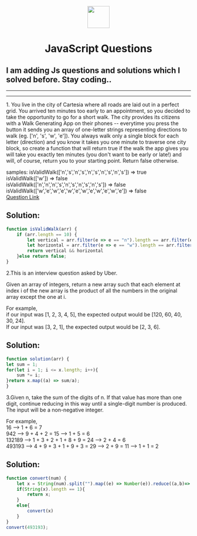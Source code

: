 <div align="center">
  <img height="60" src="https://img.icons8.com/color/344/javascript.png">
  <h1>JavaScript Questions</h1> </div>
  <h2>I am adding Js questions and solutions which I solved before. Stay coding.. </h2> </div><hr><hr>

<p>1. You live in the city of Cartesia where all roads are laid out in a perfect grid. You arrived ten minutes too early to an appointment, so you decided to take the opportunity to go for a short walk. The city provides its citizens with a Walk Generating App on their phones -- everytime you press the button it sends you an array of one-letter strings representing directions to walk (eg. ['n', 's', 'w', 'e']). You always walk only a single block for each letter (direction) and you know it takes you one minute to traverse one city block, so create a function that will return true if the walk the app gives you will take you exactly ten minutes (you don't want to be early or late!) and will, of course, return you to your starting point. Return false otherwise.</p>

samples:
isValidWalk(['n','s','n','s','n','s','n','s','n','s']) => true <br>
isValidWalk(['w']) => false  <br>
isValidWalk(['n','n','n','s','n','s','n','s','n','s']) => false  <br>
isValidWalk(['w','e','w','e','w','e','w','e','w','e','w','e']) => false  <br>
[Question Link](https://www.codewars.com/kata/54da539698b8a2ad76000228/solutions/javascript)
## Solution:

```javascript
function isValidWalk(arr) {
    if (arr.length == 10) {
        let vertical = arr.filter(e => e == "n").length == arr.filter(e => e == "s").length;
        let horizontal = arr.filter(e => e == "w").length == arr.filter(e => e == "e").length;
        return vertical && horizontal
    }else return false;
}
```

<p>2.This is an interview question asked by Uber.

Given an array of integers, return a new array such that each element at index i of the new array is the product of all the numbers in the original array except the one at i.</p>

For example,<br>
if our input was [1, 2, 3, 4, 5], the expected output would be [120, 60, 40, 30, 24]. <br>
If our input was [3, 2, 1], the expected output would be [2, 3, 6].  <br>

## Solution:

```javascript
function solution(arr) {
let sum = 1;
for(let i = 1; i <= x.length; i++){  
    sum *= i;
}return x.map((a) => sum/a);
}
```
<p>3.Given n, take the sum of the digits of n. If that value has more than one digit, continue reducing in this way until a single-digit number is produced. The input will be a non-negative integer.</p>

For example,<br>
16  -->  1 + 6 = 7<br>
942  -->  9 + 4 + 2 = 15  -->  1 + 5 = 6<br>
132189  -->  1 + 3 + 2 + 1 + 8 + 9 = 24  -->  2 + 4 = 6<br>
493193  -->  4 + 9 + 3 + 1 + 9 + 3 = 29  -->  2 + 9 = 11  -->  1 + 1 = 2<br>

## Solution:

```javascript
function convert(num) {
    let x = String(num).split("").map((e) => Number(e)).reduce((a,b)=> a + b);
    if(String(x).length == 1){
        return x;
    }
    else{
        convert(x)
    }
}
convert(493193);
```
